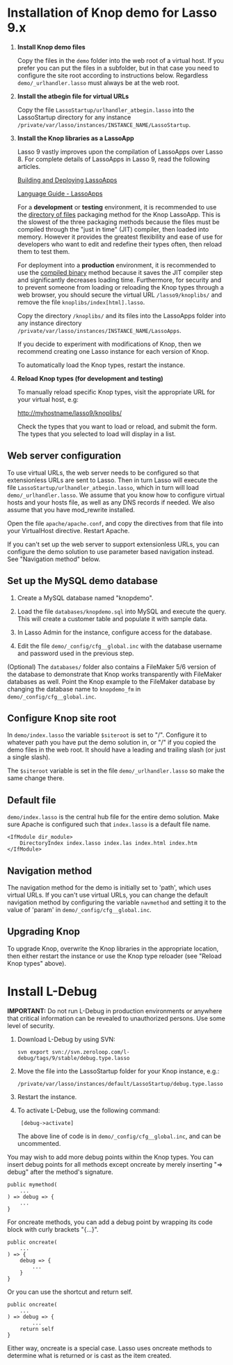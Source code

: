 Installation of Knop demo for Lasso 9.x
=======================================

1. __Install Knop demo files__

	Copy the files in the `demo` folder into the web root of a virtual host. If you prefer you can put the files in a subfolder, but in that case you need to configure the site root according to instructions below.  Regardless `demo/_urlhandler.lasso` must always be at the web root.

2. __Install the atbegin file for virtual URLs__

	Copy the file `LassoStartup/urlhandler_atbegin.lasso` into the LassoStartup directory for any instance `/private/var/lasso/instances/INSTANCE_NAME/LassoStartup`.

3. __Install the Knop libraries as a LassoApp__

	Lasso 9 vastly improves upon the compilation of LassoApps over Lasso 8.  For complete details of LassoApps in Lasso 9, read the following articles.
	
	[Building and Deploying LassoApps](http://www.lassosoft.com/LDC-2012-Building-and-Deploying-Lasso-Apps)

	[Language Guide - LassoApps](http://www.lassosoft.com/Language-Guide-Lasso-Apps)

	For a __development__ or __testing__ environment, it is recommended to use the [directory of files](http://www.lassosoft.com/Language-Guide-Lasso-Apps#heading19) packaging method for the Knop LassoApp.  This is the slowest of the three packaging methods because the files must be compiled through the "just in time" (JIT) compiler, then loaded into memory.  However it provides the greatest flexibility and ease of use for developers who want to edit and redefine their types often, then reload them to test them.

	For deployment into a __production__ environment, it is recommended to use the [compiled binary](http://www.lassosoft.com/Language-Guide-Lasso-Apps#heading21) method because it saves the JIT compiler step and significantly decreases loading time.  Furthermore, for security and to prevent someone from loading or reloading the Knop types through a web browser, you should secure the virtual URL `/lasso9/knoplibs/` and remove the file `knoplibs/index[html].lasso`.

	Copy the directory `/knoplibs/` and its files into the LassoApps folder into any instance directory `/private/var/lasso/instances/INSTANCE_NAME/LassoApps`.

	If you decide to experiment with modifications of Knop, then we recommend creating one Lasso instance for each version of Knop.

	To automatically load the Knop types, restart the instance.

4. __Reload Knop types (for development and testing)__

	To manually reload specific Knop types, visit the appropriate URL for your virtual host, e.g:

	<http://myhostname/lasso9/knoplibs/>

	Check the types that you want to load or reload, and submit the form.  The types that you selected to load will display in a list.
	
Web server configuration
------------------------
To use virtual URLs, the web server needs to be configured so that extensionless URLs are sent to Lasso.  Then in turn Lasso will execute the file `LassoStartup/urlhandler_atbegin.lasso`, which in turn will load `demo/_urlhandler.lasso`.  We assume that you know how to configure virtual hosts and your hosts file, as well as any DNS records if needed.  We also assume that you have mod_rewrite installed.

Open the file `apache/apache.conf`, and copy the directives from that file into your VirtualHost directive.  Restart Apache.

If you can't set up the web server to support extensionless URLs, you can configure the demo solution to use parameter based navigation instead.  See "Navigation method" below.

Set up the MySQL demo database
------------------------------
1. Create a MySQL database named "knopdemo".

2. Load the file `databases/knopdemo.sql` into MySQL and execute the query.  This will create a customer table and populate it with sample data.

3. In Lasso Admin for the instance, configure access for the database.

4. Edit the file `demo/_config/cfg__global.inc` with the database username and password used in the previous step.

(Optional) The `databases/` folder also contains a FileMaker 5/6 version of the database to demonstrate that Knop works transparently with FileMaker databases as well. Point the Knop example to the FileMaker database by changing the database name to `knopdemo_fm` in `demo/_config/cfg__global.inc`.

Configure Knop site root
------------------------
In `demo/index.lasso` the variable `$siteroot` is set to "/". Configure it to whatever path you have put the demo solution in, or "/" if you copied the demo files in the web root.  It should have a leading and trailing slash (or just a single slash).

The `$siteroot` variable is set in the file `demo/_urlhandler.lasso` so make the same change there.

Default file
------------
`demo/index.lasso` is the central hub file for the entire demo solution. Make sure Apache is configured such that `index.lasso` is a default file name.

	<IfModule dir_module>
		DirectoryIndex index.lasso index.las index.html index.htm
	</IfModule>

Navigation method
-----------------
The navigation method for the demo is initially set to 'path', which uses virtual URLs. If you can't use virtual URLs, you can change the default navigation method by configuring the variable `navmethod` and setting it to the value of 'param' in `demo/_config/cfg__global.inc`.

Upgrading Knop
--------------
To upgrade Knop, overwrite the Knop libraries in the appropriate location, then either restart the instance or use the Knop type reloader (see "Reload Knop types" above).

Install L-Debug
===============
__IMPORTANT:__ Do not run L-Debug in production environments or anywhere that critical information can be revealed to unauthorized persons.  Use some level of security.

1. Download L-Debug by using SVN:

	`svn export svn://svn.zeroloop.com/l-debug/tags/9/stable/debug.type.lasso`

2. Move the file into the LassoStartup folder for your Knop instance, e.g.:

	`/private/var/lasso/instances/default/LassoStartup/debug.type.lasso`

3. Restart the instance.

4. To activate L-Debug, use the following command:

		[debug->activate]
	
	The above line of code is in `demo/_config/cfg__global.inc`, and can be uncommented.

You may wish to add more debug points within the Knop types.  You can insert debug points for all methods except oncreate by merely inserting "=> debug" after the method's signature.

	public mymethod(
		...
	) => debug => {
		...
	}

For oncreate methods, you can add a debug point by wrapping its code block with curly brackets "{...}".

	public oncreate(
		...
	) => {
		debug => {
			...
		}
	}

Or you can use the shortcut and return self.

	public oncreate(
		...
	) => debug => {
			...
		return self
	}

Either way, oncreate is a special case.  Lasso uses oncreate methods to determine what is returned or is cast as the item created.
